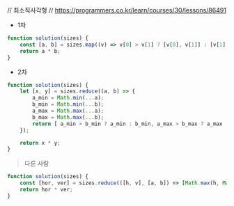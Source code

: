 // 최소직사각형
// https://programmers.co.kr/learn/courses/30/lessons/86491

- 1차
```js
function solution(sizes) {
    const [a, b] = sizes.map((v) => v[0] > v[1] ? [v[0], v[1]] : [v[1], v[0]]).reduce((a, b) => [a[0] > b[0] ? a[0] : b[0], a[1] > b[1] ? a[1] : b[1]])
    return a * b;
}
```

- 2차
```js
function solution(sizes) {
    let [x, y] = sizes.reduce((a, b) => {
        a_min = Math.min(...a);
        b_min = Math.min(...b);
        a_max = Math.max(...a);
        b_max = Math.max(...b);
        return [ a_min > b_min ? a_min : b_min, a_max > b_max ? a_max : b_max]
    });

    return x * y;
}
```

> 다른 사람
```js
function solution(sizes) {
    const [hor, ver] = sizes.reduce(([h, v], [a, b]) => [Math.max(h, Math.max(a, b)), Math.max(v, Math.min(a, b))], [0, 0])
    return hor * ver;
}
```